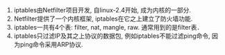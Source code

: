 1. iptables由Netfilter项目开发, 自linux-2.4开始, 成为内核的一部分.
2. Netfilter提供了一个内核框架, iptables在它之上建立了防火墙功能.
3. iptables一共有4个表: filter, nat, mangle, raw. 通常用到的是filter表．
4. iptables只过滤IP及其之上协议的数据包, 例如iptables不能过滤ping命令, 因为ping命令采用ARP协议.
